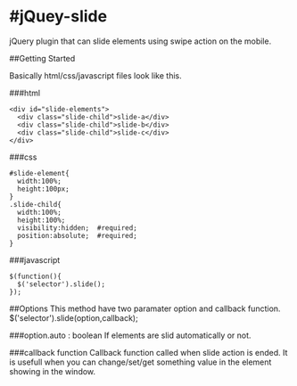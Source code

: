 #jQuey-slide
=====
jQuery plugin that can slide elements using swipe action on the mobile.

##Getting Started

Basically html/css/javascript files look like this.

###html
```html:
<div id="slide-elements">
  <div class="slide-child">slide-a</div>
  <div class="slide-child">slide-b</div>
  <div class="slide-child">slide-c</div>
</div>
```
###css
```css:
#slide-element{
  width:100%;
  height:100px;
}
.slide-child{
  width:100%;
  height:100%;
  visibility:hidden;  #required;
  position:absolute;  #required;
}
```
###javascript
```js:
$(function(){
  $('selector').slide();
});
```
##Options
This method have two paramater option and callback function.
$('selector').slide(option,callback);

###option.auto : boolean
  If elements are slid automatically or not.
  
###callback function
  Callback function called when slide action is ended.
  It is usefull when you can change/set/get something value in the element showing in the window.
